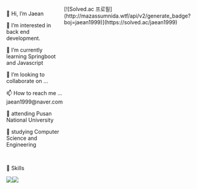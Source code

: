 

<section style="display:flex;">
  <article>
    <p>👋 Hi, I’m Jaean<p>
    <p>👀 I’m interested in back end development.</p>
    <p>🌱 I’m currently learning <span id="awsome1">Springboot</span> and <span>Javascript</span></p>
    <p>💞️ I’m looking to collaborate on ...</p>
    <p>📫 How to reach me ... jaean1999@naver.com</p>
    <p>🦅 attending Pusan National University</P>
    <p>📖 studying Computer Science and Engineering<p>
  </article>
    <article>
    [![Solved.ac
    프로필](http://mazassumnida.wtf/api/v2/generate_badge?boj=jaean1999)](https://solved.ac/jaean1999)
  </article>
</section>
<br>
<p>🙌 Skills</p>
<div style="display:flex;">
<img src="https://img.shields.io/badge/Python-3776AB?style=flat-square&logo=Python&logoColor=white" />
<img src="https://img.shields.io/badge/Java-007396?style=flat-square&logo=Java&logoColor=white" />
</div>
<br><br>


<!---
JaeanHan/JaeanHan is a ✨ special ✨ repository because its `README.md` (this file) appears on your GitHub profile.
You can click the Preview link to take a look at your changes.
--->
